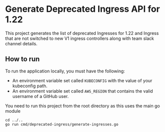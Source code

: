 # Generate Deprecated Ingress API for 1.22

This project generates the list of deprecated Ingresses for 1.22 and Ingress that are not switched to new V1 ingress controllers along with team slack channel details.

## How to run

To run the application locally, you must have the following:

- An environment variable set called `KUBECONFIG` with the value of your kubeconfig path.
- An environment variable set called `AWS_REGION` that contains the valid username of a GitHub user.

You need to run this project from the root directory as this uses the main go module

```
cd ../..
go run cmd/deprecated-ingress/generate-ingresses.go
```
